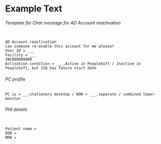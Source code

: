 # Example Text

###### Template for Chat message for AD Account reactivation
```

AD Account reactivation
Can someone re-enable this account for me please?
User ID = ___
Facility = ___
INC000000000
Activation condition = ___.Active in PeopleSoft / Inactive in PeopleSoft, but IIQ has future start date
```

###### PC profile
```
PC is = __.stationary desktop / WOW > ___.separate / combined tower-monitor
```

###### PHI details
```

Patient name = 
DOB = 
MRN = 
```
